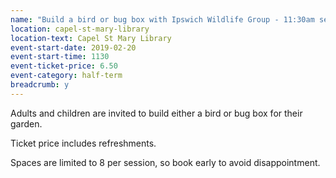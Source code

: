 ```yaml
---
name: "Build a bird or bug box with Ipswich Wildlife Group - 11:30am session"
location: capel-st-mary-library
location-text: Capel St Mary Library
event-start-date: 2019-02-20
event-start-time: 1130
event-ticket-price: 6.50
event-category: half-term
breadcrumb: y
---
```


Adults and children are invited to build either a bird or bug box for their garden.

Ticket price includes refreshments.

Spaces are limited to 8 per session, so book early to avoid disappointment.
